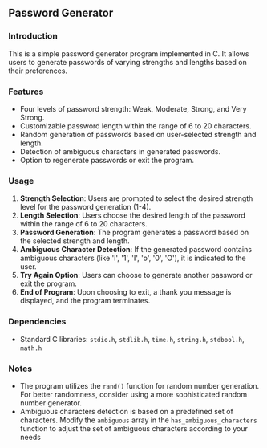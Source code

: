 ## Password Generator

### Introduction
This is a simple password generator program implemented in C. It allows users to generate passwords of varying strengths and lengths based on their preferences.

### Features
- Four levels of password strength: Weak, Moderate, Strong, and Very Strong.
- Customizable password length within the range of 6 to 20 characters.
- Random generation of passwords based on user-selected strength and length.
- Detection of ambiguous characters in generated passwords.
- Option to regenerate passwords or exit the program.

### Usage
1. **Strength Selection**: Users are prompted to select the desired strength level for the password generation (1-4).
2. **Length Selection**: Users choose the desired length of the password within the range of 6 to 20 characters.
3. **Password Generation**: The program generates a password based on the selected strength and length.
4. **Ambiguous Character Detection**: If the generated password contains ambiguous characters (like 'l', '1', 'I', 'o', '0', 'O'), it is indicated to the user.
5. **Try Again Option**: Users can choose to generate another password or exit the program.
6. **End of Program**: Upon choosing to exit, a thank you message is displayed, and the program terminates.

### Dependencies
- Standard C libraries: `stdio.h`, `stdlib.h`, `time.h`, `string.h`, `stdbool.h`, `math.h`

### Notes
- The program utilizes the `rand()` function for random number generation. For better randomness, consider using a more sophisticated random number generator.
- Ambiguous characters detection is based on a predefined set of characters. Modify the `ambiguous` array in the `has_ambiguous_characters` function to adjust the set of ambiguous characters according to your needs
